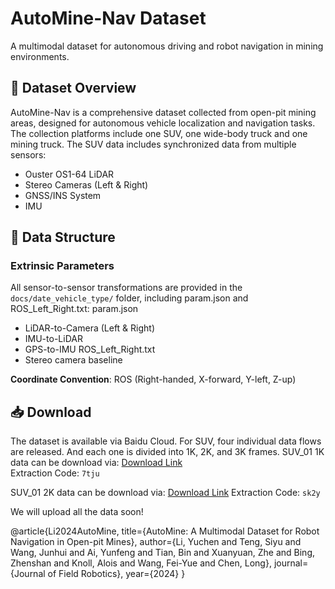 # AutoMine-Nav Dataset

A multimodal dataset for autonomous driving and robot navigation in mining environments.

## 📌 Dataset Overview

AutoMine-Nav is a comprehensive dataset collected from open-pit mining areas, designed for autonomous vehicle localization and navigation tasks. The collection platforms include one SUV, one wide-body truck and one mining truck. The SUV data includes synchronized data from multiple sensors:

- Ouster OS1-64 LiDAR
- Stereo Cameras (Left & Right)
- GNSS/INS System
- IMU

## 📁 Data Structure

### Extrinsic Parameters
All sensor-to-sensor transformations are provided in the `docs/date_vehicle_type/` folder, including param.json and ROS_Left_Right.txt:
param.json
- LiDAR-to-Camera (Left & Right)
- IMU-to-LiDAR
- GPS-to-IMU
ROS_Left_Right.txt
- Stereo camera baseline

**Coordinate Convention**: ROS (Right-handed, X-forward, Y-left, Z-up)

## 📥 Download

The dataset is available via Baidu Cloud.
For SUV, four individual data flows are released. And each one is divided into 1K, 2K, and 3K frames.
SUV_01 1K data can be download via:
[Download Link](https://pan.baidu.com/s/1vrKBsuKGj-v3_toB8TGDAw?pwd=7tju)  
Extraction Code: `7tju`

SUV_01 2K data can be download via:
[Download Link](https://pan.baidu.com/s/1rvg8PIkjIiYyySfe0dGbKw?pwd=sk2y)
Extraction Code: `sk2y`

We will upload all the data soon!

@article{Li2024AutoMine,
  title={AutoMine: A Multimodal Dataset for Robot Navigation in Open-pit Mines},
  author={Li, Yuchen and Teng, Siyu and Wang, Junhui and Ai, Yunfeng and Tian, Bin and 
          Xuanyuan, Zhe and Bing, Zhenshan and Knoll, Alois and Wang, Fei-Yue and Chen, Long},
  journal={Journal of Field Robotics},
  year={2024}
}
